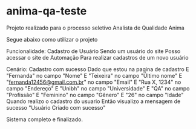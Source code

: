 # anima-qa-teste
Projeto realizado para o processo seletivo Analista de Qualidade Anima

Segue abaixo como utilizar o projeto 

Funcionalidade: Cadastro de Usuário
    Sendo um usuário do site
    Posso acessar o site de Automação
    Para realizar cadastros de um novo usuário
    
Cenário: Cadastro com sucesso
  Dado que estou na pagina de cadastro
  E "Fernanda" no campo "Nome"
  E "Teixeira" no campo "Último nome"
  E "fernanda12456@gmail.com.br" no campo "Email"
  E "Rua X, 1234" no campo "Endereço"
  E "Unibh" no campo "Universidade"
  E "QA" no campo "Profissão"
  E "Feminino" no campo "Gênero"
  E "26" no campo "Idade"
Quando realizo o cadastro do usuario
Então visualizo a mensagem de sucesso "Usuário Criado com sucesso"

Sistema completo e finalizado.
